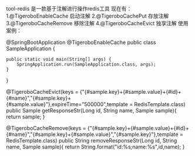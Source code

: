 tool-redis 是一款基于注解进行操作redis工具
现在有：
1.@TigeroboEnableCache 启动注解
2.@TigeroboCachePut 存放注解
3.@TigeroboCacheRemove 移除注解
4.@TigeroboCacheEvict 独享注解
使用案例：

@SpringBootApplication
@TigeroboEnableCache
public class SampleApplication {

    public static void main(String[] args) {
        SpringApplication.run(SampleApplication.class, args);
    }

}

@TigeroboCacheEvict(keys = {"{#sample.key}+{#sample.value}+{#id}+{#name}","{#sample.key}+{#sample.value}"},expireTime="500000",template = RedisTemplate.class)
public Sample getResponseStr(Long id, String name, Sample sample){
     return sample;
}

 @TigeroboCacheRemove(keys = {"{#sample.key}+{#sample.value}+{#id}+{#name}","{#sample.key}+{#sample.value}","{#sample.key}"},template = RedisTemplate.class)
 public String removeResponseStr(Long id, String name, Sample sample){
      return String.format("id:%s;name:%s",id,name);
}
